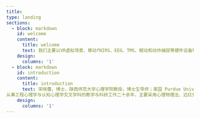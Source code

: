 ```yaml
---
title: 
type: landing
sections:
  - block: markdown
    id: welcome
    content:
	  title: welcome
	  text: 我们主要以VR虚拟场景、移动fNIRS、EEG、TMS、眼动和动作捕捉等硬件设备环境为基础，结合工程心理学专业特色和智能人机交互前沿技术，开展复杂人机系统中人因安全与工效等领域研究，以服务于国家重大需求及工程心理学科研与教学。
	design:
	  columns: '1'  
  - block: markdown
    id: introduction
    content:
      title: introduction
      text: 宋晓蕾，博士，陕西师范大学心理学院教授，博士生导师；美国 Purdue University 国家公派访问学者，国家一流线下课程主讲教师；中国心理学会工程心理学专业委员会副主任，中国人类工效学会设计工效学专业委员会委员，陕西师范大学第七届学术委员会教学指导专委会委员，智能交互与虚拟现实实验室负责人。
从事工程心理学与认知心理学交叉学科的教学与科研工作二十余年，主要采用心理物理法、近红外超脑扫描、经颅磁刺激、虚拟现实和动作捕捉等技术手段，研究个体在空间认知导航、团队协同作业等复杂任务中的空间、具身及协同的认知及神经机制，以及在新型智能人机交互领域（如根据地图自动驾驶，人-智能体协同组队，多军种协同作战等作业）中的应用。
    design:
      columns: '1'
---
```



